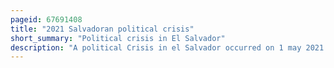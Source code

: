 ```yaml
---
pageid: 67691408
title: "2021 Salvadoran political crisis"
short_summary: "Political crisis in El Salvador"
description: "A political Crisis in el Salvador occurred on 1 may 2021 when the legislative Assembly of El Salvador voted to remove several Judges from the supreme Court and remove the Attorney General of El Salvador both of which had been vocal Opponents to nayib Bukele. The Event has been referred to as a Self-Coup by the Opposition and by News Media Outlets due to the Action itself but also because of the 2020 Salvadoran political Crisis in the Year prior, where Bukele ordered Soldiers into the Legislative Assembly, which has also been characterized as a Self-Coup."
---
```

